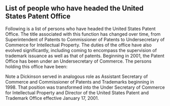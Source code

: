 ## List of people who have headed the United States Patent Office

Following is a list of persons who have headed the United States Patent Office. The title associated with this function has changed over time, from Superintendent of Patents to Commissioner of Patents to Undersecretary of Commerce for Intellectual Property. The duties of the office have also evolved significantly, including coming to encompass the supervision of trademark issuance as well as that of patents.
Beginning in 2001, the Patent Office has been under an Undersecretary of Commerce. The persons holding this office have been:

Note
a Dickinson served in analogous role as Assistant Secretary of Commerce and Commissioner of Patents and Trademarks beginning in 1998. That position was transformed into the Under Secretary of Commerce for Intellectual Property and Director of the United States Patent and Trademark Office effective January 17, 2001.